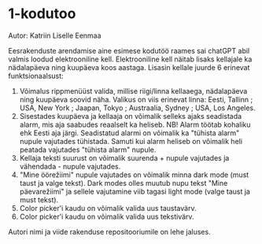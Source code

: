 # 1-kodutoo
Autor: Katriin Liselle Eenmaa

Eesrakenduste arendamise aine esimese kodutöö raames sai chatGPT abil valmis loodud elektrooniline kell. Elektrooniline kell näitab lisaks kellajale ka nädalapäeva ning kuupäeva koos aastaga. Lisasin kellale juurde 6 erinevat funktsionaalsust:

1) Võimalus rippmenüüst valida, millise riigi/linna kellaaega, nädalapäeva ning kuupäeva soovid näha. Valikus on viis erinevat linna: Eesti, Tallinn ; USA, New York ; Jaapan, Tokyo ; Austraalia, Sydney ; USA, Los Angeles.
2) Sisestades kuupäeva ja kellaaja on võimalik selleks ajaks seadistada alarm, mis aja saabudes reaalselt ka heliseb. NB! Alarm töötab kohaliku ehk Eesti aja järgi. Seadistatud alarmi on võimalik ka "tühista alarm" nupule vajutades tühistada. Samuti kui alarm heliseb on võimalik heli peatada vajutades "tühista alarm" nupule.
3) Kellaja teksti suurust on võimalik suurenda + nupule vajutades ja vähendada - nupule vajutades.
4) "Mine öörežiimi" nupule vajutades on võimalik minna dark mode (must taust ja valge tekst). Dark modes olles muutub nupu tekst "Mine päevarežiimi" ja sellele vajutamine viib tagasi light mode (valge taust ja must tekst).
5) Color picker'i kaudu on võimalik valida uus taustavärv.
6) Color picker'i kaudu on võimalik valida uus tekstivärv.

Autori nimi ja viide rakenduse repositooriumile on lehe jaluses.
